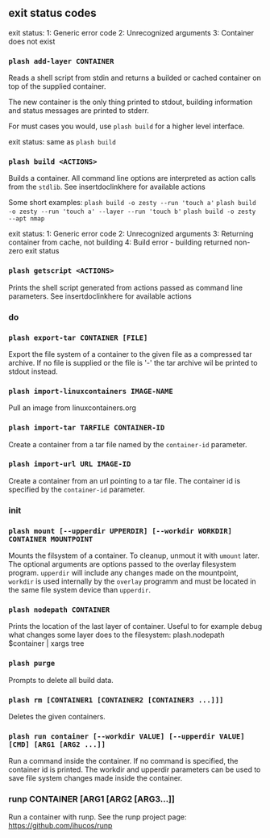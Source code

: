 ## exit status codes
exit status:
1: Generic error code
2: Unrecognized arguments
3: Container does not exist

### `plash add-layer CONTAINER`
Reads a shell script from stdin and returns a builded or cached container on top of the supplied container.

The new container is the only thing printed to stdout, building information and status messages are printed to stderr.

For must cases you would, use `plash build` for a higher level interface.

exit status:
same as `plash build`


### `plash build <ACTIONS>`
Builds a container. All command line options are interpreted as action calls from the `stdlib`. See insertdoclinkhere for available actions

Some short examples:
`plash build -o zesty --run 'touch a'`
`plash build -o zesty --run 'touch a' --layer --run 'touch b'`
`plash build -o zesty --apt nmap`

exit status:
1: Generic error code
2: Unrecognized arguments
3: Returning container from cache, not building
4: Build error - building returned non-zero exit status


### `plash getscript <ACTIONS>`
Prints the shell script generated from actions passed as command line parameters.
See insertdoclinkhere for available actions

### do


### `plash export-tar CONTAINER [FILE]`
Export the file system of a container to the given file as a compressed tar archive. If no file is supplied or the file is '-' the tar archive wil be printed to stdout instead.

### `plash import-linuxcontainers IMAGE-NAME`
Pull an image from linuxcontainers.org

### `plash import-tar TARFILE CONTAINER-ID`
Create a container from a tar file named by the `container-id` parameter.

### `plash import-url URL IMAGE-ID`
Create a container from an url pointing to a tar file. The container id is specified by the `container-id` parameter.


### init

### `plash mount [--upperdir UPPERDIR] [--workdir WORKDIR] CONTAINER MOUNTPOINT`
Mounts the filsystem of a container. To cleanup, unmout it with `umount` later.
The optional arguments are options passed to the overlay filesystem program. `upperdir` will include any changes made on the mountpoint, `workdir` is used internally by the `overlay` programm and must be located in the same file system device than `upperdir`.


### `plash nodepath CONTAINER`
Prints the location of the last layer of container. Useful to for example debug what changes some layer does to the filesystem:
plash.nodepath $container | xargs tree

### `plash purge`
Prompts to delete all build data.

### `plash rm [CONTAINER1 [CONTAINER2 [CONTAINER3 ...]]]`
Deletes the given containers.

### `plash run container [--workdir VALUE] [--upperdir VALUE] [CMD] [ARG1 [ARG2 ...]]`
Run a command inside the container. If no command is specified, the container id is printed. 
The workdir and upperdir parameters can be used to save file system changes made inside the container.

### runp CONTAINER [ARG1 [ARG2 [ARG3...]]
Run a container with runp.
See the runp project page: https://github.com/ihucos/runp
